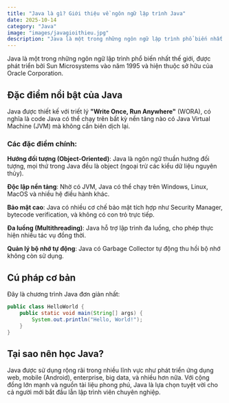 ```yaml
---
title: "Java là gì? Giới thiệu về ngôn ngữ lập trình Java"
date: 2025-10-14
category: "Java"
image: "images/javagioithieu.jpg"
description: "Java là một trong những ngôn ngữ lập trình phổ biến nhất với triết lý 'Write Once, Run Anywhere'. Tìm hiểu về các đặc điểm nổi bật như hướng đối tượng, độc lập nền tảng, bảo mật cao và tại sao nên học Java."
---
```


Java là một trong những ngôn ngữ lập trình phổ biến nhất thế giới, được phát triển bởi Sun Microsystems vào năm 1995 và hiện thuộc sở hữu của Oracle Corporation.

## Đặc điểm nổi bật của Java

Java được thiết kế với triết lý **"Write Once, Run Anywhere"** (WORA), có nghĩa là code Java có thể chạy trên bất kỳ nền tảng nào có Java Virtual Machine (JVM) mà không cần biên dịch lại.

### Các đặc điểm chính:

**Hướng đối tượng (Object-Oriented)**: Java là ngôn ngữ thuần hướng đối tượng, mọi thứ trong Java đều là object (ngoại trừ các kiểu dữ liệu nguyên thủy).

**Độc lập nền tảng**: Nhờ có JVM, Java có thể chạy trên Windows, Linux, MacOS và nhiều hệ điều hành khác.

**Bảo mật cao**: Java có nhiều cơ chế bảo mật tích hợp như Security Manager, bytecode verification, và không có con trỏ trực tiếp.

**Đa luồng (Multithreading)**: Java hỗ trợ lập trình đa luồng, cho phép thực hiện nhiều tác vụ đồng thời.

**Quản lý bộ nhớ tự động**: Java có Garbage Collector tự động thu hồi bộ nhớ không còn sử dụng.

## Cú pháp cơ bản

Đây là chương trình Java đơn giản nhất:

```java
public class HelloWorld {
    public static void main(String[] args) {
        System.out.println("Hello, World!");
    }
}
```

## Tại sao nên học Java?

Java được sử dụng rộng rãi trong nhiều lĩnh vực như phát triển ứng dụng web, mobile (Android), enterprise, big data, và nhiều hơn nữa. Với cộng đồng lớn mạnh và nguồn tài liệu phong phú, Java là lựa chọn tuyệt vời cho cả người mới bắt đầu lẫn lập trình viên chuyên nghiệp.